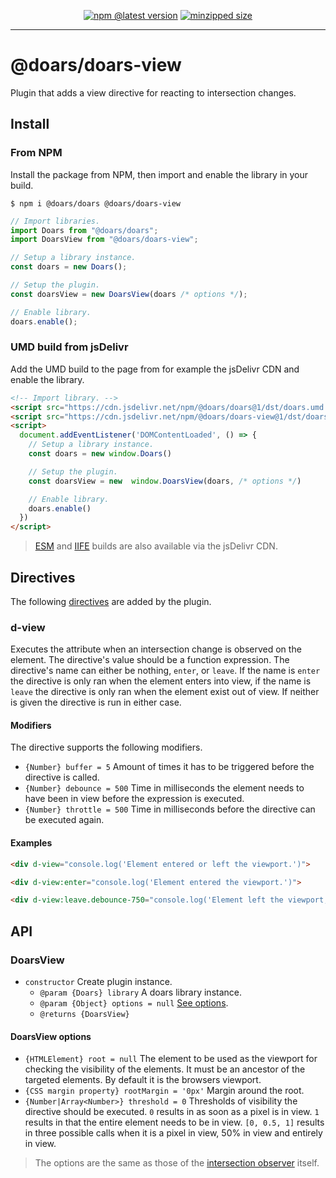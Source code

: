 <div align="center">

[![npm @latest version](https://img.shields.io/npm/v/@doars/doars-view.svg?label=Version&style=flat-square&maxAge=86400)](https://www.npmjs.com/package/@doars/doars-view)
[![minzipped size](https://img.shields.io/bundlephobia/minzip/@doars/doars-view?label=Size&style=flat-square&maxAge=86400)](https://www.npmjs.com/package/@doars/doars-view)

</div>

<hr/>

# @doars/doars-view

Plugin that adds a view directive for reacting to intersection changes.

## Install

### From NPM

Install the package from NPM, then import and enable the library in your build.

```
$ npm i @doars/doars @doars/doars-view
```

```JavaScript
// Import libraries.
import Doars from "@doars/doars";
import DoarsView from "@doars/doars-view";

// Setup a library instance.
const doars = new Doars();

// Setup the plugin.
const doarsView = new DoarsView(doars /* options */);

// Enable library.
doars.enable();
```

### UMD build from jsDelivr

Add the UMD build to the page from for example the jsDelivr CDN and enable the
library.

```HTML
<!-- Import library. -->
<script src="https://cdn.jsdelivr.net/npm/@doars/doars@1/dst/doars.umd.js"></script>
<script src="https://cdn.jsdelivr.net/npm/@doars/doars-view@1/dst/doars-view.umd.js"></script>
<script>
  document.addEventListener('DOMContentLoaded', () => {
    // Setup a library instance.
    const doars = new window.Doars()

    // Setup the plugin.
    const doarsView = new  window.DoarsView(doars, /* options */)

    // Enable library.
    doars.enable()
  })
</script>
```

> [ESM](https://cdn.jsdelivr.net/npm/@doars/doars-view@1/dst/doars-view.esm.js)
> and
> [IIFE](https://cdn.jsdelivr.net/npm/@doars/doars-view@1/dst/doars-view.iife.js)
> builds are also available via the jsDelivr CDN.

## Directives

The following
[directives](https://github.com/doars/doars/tree/main/packages/doars#directives)
are added by the plugin.

### d-view

Executes the attribute when an intersection change is observed on the element.
The directive's value should be a function expression. The directive's name can
either be nothing, `enter`, or `leave`. If the name is `enter` the directive is
only ran when the element enters into view, if the name is `leave` the directive
is only ran when the element exist out of view. If neither is given the
directive is run in either case.

#### Modifiers

The directive supports the following modifiers.

- `{Number} buffer = 5` Amount of times it has to be triggered before the
  directive is called.
- `{Number} debounce = 500` Time in milliseconds the element needs to have been
  in view before the expression is executed.
- `{Number} throttle = 500` Time in milliseconds before the directive can be
  executed again.

#### Examples

```HTML
<div d-view="console.log('Element entered or left the viewport.')">
```

```HTML
<div d-view:enter="console.log('Element entered the viewport.')">
```

```HTML
<div d-view:leave.debounce-750="console.log('Element left the viewport, and has not re-entered for 750 milliseconds.')">
```

## API

### DoarsView

- `constructor` Create plugin instance.
  - `@param {Doars} library` A doars library instance.
  - `@param {Object} options = null` [See options](#doarsview-options).
  - `@returns {DoarsView}`

#### DoarsView options

- `{HTMLElement} root = null` The element to be used as the viewport for
  checking the visibility of the elements. It must be an ancestor of the
  targeted elements. By default it is the browsers viewport.
- `{CSS margin property} rootMargin = '0px'` Margin around the root.
- `{Number|Array<Number>} threshold = 0` Thresholds of visibility the directive
  should be executed. `0` results in as soon as a pixel is in view. `1` results
  in that the entire element needs to be in view. `[0, 0.5, 1]` results in three
  possible calls when it is a pixel in view, 50% in view and entirely in view.

> The options are the same as those of the
> [intersection observer](https://developer.mozilla.org/docs/Web/API/Intersection_Observer_API#intersection_observer_options)
> itself.
